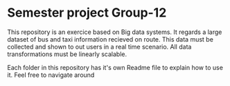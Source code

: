 # Semester project Group-12
This repository is an exercice based on Big data systems. It regards a large dataset of bus and taxi information recieved on route. This data must be collected and shown to out users in a real time scenario. All data transformations must be linearly scalable. 

Each folder in this repository has it's own Readme file to explain how to use it. Feel free to navigate around




